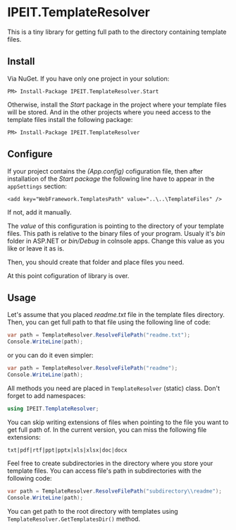 # IPEIT.TemplateResolver

This is a tiny library for getting full path to the directory containing template files.

## Install

Via NuGet. If you have only one project in your solution:
```
PM> Install-Package IPEIT.TemplateResolver.Start
```

Otherwise, install the *Start* package in the project where your template files will be stored.
And in the other projects where you need access to the template files install the following package:
```
PM> Install-Package IPEIT.TemplateResolver
```


## Configure
If your project contains the *(App.config)* cofiguration file, then after installation of the 
*Start package* the following line have to appear in the `appSettings` section:
```
<add key="WebFramework.TemplatesPath" value="..\..\TemplateFiles" />
```
If not, add it manually.

The *value* of this configuration is pointing to the directory of your template files. 
This path is relative to the binary files of your program.
Usualy it's *bin* folder in ASP.NET or *bin/Debug* in colnsole apps.
Change this value as you like or leave it as is.

Then, you should create that folder and place files you need.

At this point cofiguration of library is over.

## Usage

Let's assume that you placed *readme.txt* file in the template files directory.
Then, you can get full path to that file using the following line of code:

```C#
var path = TemplateResolver.ResolveFilePath("readme.txt");
Console.WriteLine(path);
```

or you can do it even simpler:

```C#
var path = TemplateResolver.ResolveFilePath("readme");
Console.WriteLine(path);
```

All methods you need are placed in `TemplateResolver` (static) class.
Don't forget to add namespaces:
```C#
using IPEIT.TemplateResolver;
```

You can skip writing extensions of files when pointing to the file you want to get full path of.
In the current version, you can miss the following file extensions:
```
txt|pdf|rtf|ppt|pptx|xls|xlsx|doc|docx
```

Feel free to create subdirectories in the directory where you store your template files. 
You can access file's path in subdirectories with the following code:

```C#
var path = TemplateResolver.ResolveFilePath("subdirectory\\readme");
Console.WriteLine(path);
```

You can get path to the root directory with templates using `TemplateResolver.GetTemplatesDir()` method.
